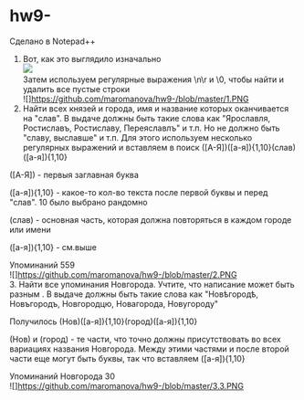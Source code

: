 # hw9-
Сделано в Notepad++
1. Вот, как это выглядило изначально
<br> ![](https://github.com/maromanova/hw9-/blob/master/0.PNG)
<br> Затем используем регулярные выражения \n\r и \0, чтобы найти и удалить все пустые строки 
<br> ![]https://github.com/maromanova/hw9-/blob/master/1.PNG
2. Найти всех князей и города, имя и название которых оканчивается на "слав". В выдаче должны быть такие слова как "Ярославля, Ростиславъ, Ростиславу, Переяславлъ" и т.п. Но не должно быть "славу, выславше" и т.п.
Для этого используем несколько регулярных выражений и вставляем в поиск ([А-Я])([а-я]){1,10}(слав)([а-я]){1,10}

([А-Я]) - первыя заглавная буква

([а-я]){1,10} - какое-то кол-во текста после первой буквы и перед "слав". 10 было выбрано рандомно

(слав) - основная часть, которая должна повторяться в каждом городе или имени

([а-я]){1,10} - см.выше

Упоминаний 559
<br> ![]https://github.com/maromanova/hw9-/blob/master/2.PNG
<br> 3. Найти все упоминания Новгорода. Учтите, что написание может быть разным . В выдаче должны быть такие слова как "Новѣгородѣ, Новъгородъ, Новгородцю, Новагорода, Новугороду"

Получилось (Нов)([а-я]){1,10}(город)([а-я]){1,10}

(Нов) и (город) - те части, что точно должны присутствовать во всех вариациях названия Новгорода. Между этими частями и после второй части еще могут быть буквы, так что вставляем ([а-я]){1,10}

Упоминаний Новгорода 30 
<br> ![]https://github.com/maromanova/hw9-/blob/master/3.3.PNG
